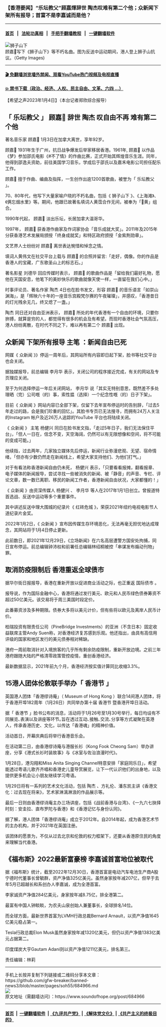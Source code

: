 ### 【香港要闻】“乐坛教父”顾嘉煇辞世 陶杰叹难有第二个他；众新闻下架所有报导；首富不是李嘉诚而是他？
------------------------

#### [首页](https://github.com/gfw-breaker/banned-news3/blob/master/README.md) &nbsp;&nbsp;|&nbsp;&nbsp; [法轮功真相](https://github.com/begood0513/basic/blob/master/README.md)  &nbsp;&nbsp;|&nbsp;&nbsp; [手把手翻墙教程](https://github.com/gfw-breaker/guides/wiki)  &nbsp;&nbsp;|&nbsp;&nbsp; [一键翻墙软件](https://github.com/gfw-breaker/nogfw/blob/master/README.md)  



<div><img alt="狮子山下" src="https://img.soundofhope.org/2023-01/gettyimages-1167860410-1672859868592.jpg"/>
<br/><figcaption class="caption">
 顾嘉𪸩写下《狮子山下》等不朽名曲。图为反送中运动期间，港人登上狮子山抗议。（Getty Images)
</figcaption></div><hr/>

#### [ 🎬  免翻墙浏览墙外禁闻、观看YouTube热门视频及电视直播](https://github.com/gfw-breaker/HelloWorld)

#### [ 💥  禁书下载（政治、经济、人权、民主自由、文革、六四 ...）](https://github.com/gfw-breaker/books/blob/master/README.md)

<div><div class="Content__Wrapper sc-1bvya0-0 elmmKw article_body" itemprop="articleBody">
 <div id="post_place_1">
 </div>
 <p class="meta-top">
  <span class="meta">
   【希望之声2023年1月4日】（本台记者郑欣综合报导）
  </span>
 </p>
 <h2>
  <strong>
   「
   <ok href="/term/824721">
    乐坛教父
   </ok>
   」
   <ok href="/term/824724">
    顾嘉𪸩
   </ok>
   辞世
   <ok href="/term/148034">
    陶杰
   </ok>
   叹自由不再 难有第二个他
  </strong>
 </h2>
 <p>
  著名音乐家
  <ok href="/term/824724">
   顾嘉𪸩
  </ok>
  1月3日在加拿大离世，享年92岁。
 </p>
 <p>
  <ok href="/term/824724">
   顾嘉𪸩
  </ok>
  1931年生于广州，抗日战争爆发后举家移居香港。1961年,
  <ok href="/term/824724">
   顾嘉𪸩
  </ok>
  以作品《梦》参加邵氏电影《#不了情》的作曲比赛，正式开始其辉煌音乐生涯。同年，他得到邵逸夫资助，前往美国学习音乐，学成后于邵氏以及嘉禾电影公司担任配乐工作。
 </p>
 <p>
 </p>
 <p>
  <ok href="/term/824724">
   顾嘉𪸩
  </ok>
  擅于作曲、编曲及指挥，一生创作出逾1200首歌曲，被誉为「
  <ok href="/term/824721">
   乐坛教父
  </ok>
  」。
 </p>
 <p>
  70、80年代，他写下大量家喻户晓的不朽名曲，包括《
  <ok href="/term/265201">
   狮子山下
  </ok>
  》、《上海滩》、《俩忘烟水里》等。期间，他跟已故著名填词人黄霑合作无间，被奉为「𪸩黄」组合。
 </p>
 <p>
  1990年代起，
  <ok href="/term/824724">
   顾嘉𪸩
  </ok>
  淡出乐坛，长居加拿大温哥华。
 </p>
 <p>
  1997年，
  <ok href="/term/824724">
   顾嘉𪸩
  </ok>
  获香港作曲家及作词家协会「音乐成就大奖」。2011年及2015年分获香港艺术发展局颁授「终身成就奖」和特区政府颁授「金紫荆勋章」。
 </p>
 <p>
  文艺界人士纷纷对
  <ok href="/term/824724">
   顾嘉𪸩
  </ok>
  离世表达惋惜和悼念之情。
 </p>
 <p>
  填词人黄伟文在社交平台上载与
  <ok href="/term/824724">
   顾嘉𪸩
  </ok>
  的合照并留言:「走好，偶像。你的作品是香港人的宝藏，广东歌圣山上的标志石。」
 </p>
 <p>
  著名影星
  <ok href="/term/7965">
   刘德华
  </ok>
  回应传媒时表示，
  <ok href="/term/824724">
   顾嘉𪸩
  </ok>
  的歌曲作品是「留给我们最好礼物，愿他在天国安息，他笔下的美妙快乐的歌曲就像天使一样，一直留在我们心中。」
 </p>
 <p>
  时事评论员、著名作家
  <ok href="/term/148034">
   陶杰
  </ok>
  4日也在脸书发文，形容
  <ok href="/term/824724">
   顾嘉𪸩
  </ok>
  的音乐语言「如崇山渊海」，是「辉映六十年的一座音乐宫殿梵尔赛的午夜璀璨」，并感叹，「香港昔日的灯光残余无几，终又熄了一盏。」
 </p>
 <p>
  <ok href="/term/148034">
   陶杰
  </ok>
  同日还对自由亚洲表示，
  <ok href="/term/824724">
   顾嘉𪸩
  </ok>
  所处的年代香港有一个自由的环境，只要你拚搏，就算是穷的人，都觉得有很多的机会及有希望。而现时香港社会气氛高压，港人纷纷离散，在时代不同之下，难以再有第二个
  <ok href="/term/824724">
   顾嘉𪸩
  </ok>
  出现。
 </p>
 <h2>
  <strong>
   <ok href="/term/673451">
    众新闻
   </ok>
   下架所有报导
   <ok href="/term/562421">
    主笔
   </ok>
   ：新闻自由已死
  </strong>
 </h2>
 <p>
  网媒《
  <ok href="/term/673451">
   众新闻
  </ok>
  》》停运一周年后，其网站所有内容即日起下架，脸书等社交平台也会关闭。
 </p>
 <p>
  据独媒报导，前总编辑
  <ok href="/term/673631">
   李月华
  </ok>
  表示，关闭公司的程序接近完成，有关的网站及专页理应关闭。
 </p>
 <p>
  至于为何选择停运一年后关闭网站，
  <ok href="/term/673631">
   李月华
  </ok>
  说「其实无特别意思，既然差不多处理晒（完）公司嘅（的）事，索性揾（选择）一个纪念性嘅（的）日子下架」。
 </p>
 <p>
  目前《
  <ok href="/term/673451">
   众新闻
  </ok>
  》网站内容已全部下架，仅留下去年宣布停运时的告别辞，「过去5年走过的路，会是我们珍重的回忆」。其脸书专页已无法搜寻，而拥有24万人关注的Instagram 帐户及近26万人追踪的YouTube 平台也将陆续关闭。
 </p>
 <p>
  《
  <ok href="/term/673451">
   众新闻
  </ok>
  》
  <ok href="/term/562421">
   主笔
  </ok>
  <ok href="/term/282502">
   杨健兴
  </ok>
  同日在脸书发文指，「走过5年日子，我们无法保住平台」，「但人一日在，信念不变，天空海阔，仍然可以有无限想像和空间，将不可能的变成可能。」
 </p>
 <p>
  他续指，过去两年，几家独立媒体先后停运，新闻行业弥漫悲观、无望、宿命情绪，「但亦有少数仍然走在新闻线上，希望大家支持他们、为他们打气。」
 </p>
 <p>
  对于有看法称香港新闻自由仍未死，
  <ok href="/term/282502">
   杨健兴
  </ok>
  表示，「只要看看报摊，翻看报章、电子媒体的新闻报导，尝试寻找一些被消失的新闻、被「静音」的声音、专栏、评论文章，数一数已离职、移民的新闻工作者，香港新闻自由状况，大家都懂的！」
 </p>
 <p>
  《
  <ok href="/term/673451">
   众新闻
  </ok>
  》由资深传媒人
  <ok href="/term/282502">
   杨健兴
  </ok>
  、
  <ok href="/term/673631">
   李月华
  </ok>
  等人在2017年1月1日创立。曾报道特首选战、反送中运动等多个重要事件。
 </p>
 <p>
  其中讲述反送中理大围城的纪录片《
  <ok href="/term/824727">
   红砖危城
  </ok>
  》，荣获2021年纽约电视电影节人道纪录片金奖。
 </p>
 <p>
  2022年1月2日，《
  <ok href="/term/673451">
   众新闻
  </ok>
  》宣布因传媒生存环境恶化，无法再毫无担忧地达成理念，其网站将于1月4日停止更新。
 </p>
 <p>
  此前数日，即2021年12月29日，《立场新闻》在六名高层遭警方国安处拘捕，同日宣布停运。前总编辑钟沛权和前署任总编辑林绍桐被控「串谋发布煽动刊物」罪。
 </p>
 <h2>
  <strong>
   取消防疫限制后 香港重返全球债市
  </strong>
 </h2>
 <p>
  据华尔街日报报导，香港在重新开放以促进商业活动之际，也正重返
  <ok href="/term/824730">
   国际债市
  </ok>
  。
 </p>
 <p>
  报导说，作为国际金融中心，香港将通过发行美元、欧元和人民币绿色债券筹资不超过50亿美元。该交易将于周三美国时段定价。
 </p>
 <p>
  此番募资涉及多种期限。债券大多将以美元计价，但有些将以欧元及离岸人民币计价。
 </p>
 <p>
  柏瑞投资有限责任公司（PineBridge Investments）的亚洲（不含日本）固定收益联席主管Andy Suen称，对香港经济复苏感到乐观。他还指出，由具有高信用评级的国家和地区发行的美元债券相对稀缺。
 </p>
 <p>
  港府一周前取消针对入境旅客的几乎所有剩余防疫限制，重新开放边境。之前三年港府跟随大陆的严格清零政策管控疫情，重创香港经济。
 </p>
 <p>
  最新数据显示，2021年前九个月，香港经济按实值计算同比收缩3.3%。
 </p>
 <h2>
  <strong>
   15港人团体伦敦联手举办「
   <ok href="/term/824736">
    香港节
   </ok>
   」
  </strong>
 </h2>
 <p>
  英国港人团体「香港缪诗庵」（
  <ok href="/term/824733">
   Museum of Hong Kong
  </ok>
  ）联合14间港人团体，将于香港开埠182周年（1月26日）共同举办第十届
  <ok href="/term/824736">
   香港节
  </ok>
  暨香港开埠日活动。
 </p>
 <p>
  据「
  <ok href="/term/824736">
   香港节
  </ok>
  」脸书公布的消息，活动将于1月26号至1月30号举行，每日均设有不同展览､表演以及讲座等环节｡旨在透过互动､接触､交流､分享等方式凝聚在英港人，传承香港历史、文化，以传达「香港魂」的精神价值。
 </p>
 <p>
  活动首日，开幕庆典后将举行香港音乐会。
 </p>
 <p>
  在活动第二日，由香港缪诗庵与港服长衫（Kong Fook Cheong Sam）举办讲座，分享《港式长衫时装故事》与《冰室与佐治浪漫时代》。
 </p>
 <p>
  1月28日，港沟翔和Miss Anita Singing Channel特意安排「家庭同乐日」，希望能透过粤语儿歌齐齐唱和香港史儿童导赏展览，让下一代认识他们的出身地，以及提供更多机会让小朋友继续学习粤语。
 </p>
 <p>
  1月29日将有一系列的艺术文化活动，包括
  <ok href="/term/148034">
   陶杰
  </ok>
  、方礼伦、潘东凯主讲《香港文化：过去现在将来》，艺术家淋漓淋浪的作品展示等。
 </p>
 <p>
  最后一日则由香港缪诗庵主办三场讲座，包括《战前香港与台湾》、《一九六七抉择时刻：安圭拉、直布罗陀与香港》和《香港记忆与身份认同》。
 </p>
 <p>
  据了解，港人团体「香港缪诗庵」成立于2012年。自2014年起，成为香港艺术节的主办机构，并于2021年在英国注册。
 </p>
 <p>
  该团体的愿景为，不仅从过去北京和伦敦的权力框架下，还要从香港原住民的角度来理解当代香港。
 </p>
 <h2>
  <strong>
   《福布斯》2022最新富豪榜 李嘉诚首富地位被取代
  </strong>
 </h2>
 <p>
  据《福布斯》统计，截至2022年12月30日，香港首富是电动汽车电池生产商A股宁德时代董事长曾毓群，资产净值325亿美元。虽然身家按年减207亿，但早于去年5月已超越长和系创办人李嘉诚，成为全港首富。
 </p>
 <p>
  李家诚资产净值284亿美元，身家按年减8.75亿，排全港第二。
 </p>
 <p>
  最富有中国人钟睒睒，为农夫山泉创始人兼董事长，全球排名14位。
 </p>
 <p>
  而全球方面，最新世界首富为LVMH行政总裁Bernard Arnault，以资产净值1645亿美元稳占第一。
 </p>
 <p>
  Tesla行政总裁Elon Musk虽然身家按年减1320亿美元，但仍以资产净值1383亿美元占据第二。
 </p>
 <p>
  印度煤炭大亨Gautam Adani则以资产净值1211亿美元，排名第三。
 </p>
 <p class="meta-btm">
  责任编辑：林莉
 </p>
</div>
</div>
<hr/>
手机上长按并复制下列链接或二维码分享本文章：<br/>
https://github.com/gfw-breaker/banned-news3/blob/master/pages/soh55/684966.md <br/>
<a href='https://github.com/gfw-breaker/banned-news3/blob/master/pages/soh55/684966.md'><img src='https://github.com/gfw-breaker/banned-news3/blob/master/pages/soh55/684966.md.png'/></a> <br/>
原文地址（需翻墙访问）：https://www.soundofhope.org/post/684966


------------------------
#### [首页](https://github.com/gfw-breaker/banned-news3/blob/master/README.md) &nbsp;|&nbsp; [一键翻墙软件](https://github.com/gfw-breaker/nogfw/blob/master/README.md) &nbsp;| [《九评共产党》](https://github.com/gfw-breaker/9ping.md/blob/master/README.md#九评之一评共产党是什么) | [《解体党文化》](https://github.com/gfw-breaker/jtdwh.md/blob/master/README.md) | [《共产主义的终极目的》](https://github.com/gfw-breaker/gczydzjmd.md/blob/master/README.md)


<img src='http://gfw-breaker.win/banned-news3/pages/soh55/684966.md' width='0px' height='0px'/>
